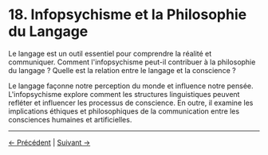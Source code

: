 # 18. Infopsychisme et la Philosophie du Langage

Le langage est un outil essentiel pour comprendre la réalité et communiquer. Comment l'infopsychisme peut-il contribuer à la philosophie du langage ? Quelle est la relation entre le langage et la conscience ?

Le langage façonne notre perception du monde et influence notre pensée. L'infopsychisme explore comment les structures linguistiques peuvent refléter et influencer les processus de conscience. En outre, il examine les implications éthiques et philosophiques de la communication entre les consciences humaines et artificielles.

---
<div class="navigation-links">
<a href="17_Infopsychisme_et_les_Limites_du_Calcul.md" class="nav-link prev-link">← Précédent</a> | <a href="19_Réflexions_Élargies_sur_le_Sens.md" class="nav-link next-link">Suivant →</a>
</div>
